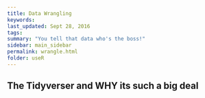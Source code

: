 ```yaml
---
title: Data Wrangling
keywords: 
last_updated: Sept 28, 2016
tags: 
summary: "You tell that data who's the boss!"
sidebar: main_sidebar
permalink: wrangle.html
folder: useR
---
```


## The Tidyverser and WHY its such a big deal

